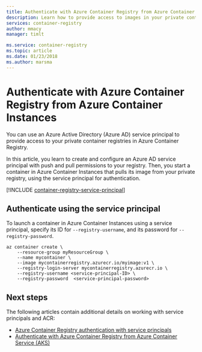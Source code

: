 ```yaml
---
title: Authenticate with Azure Container Registry from Azure Container Instances
description: Learn how to provide access to images in your private container registry from Azure Container Instances by using an Azure Active Directory service principal.
services: container-registry
author: mmacy
manager: timlt

ms.service: container-registry
ms.topic: article
ms.date: 01/23/2018
ms.author: marsma
---
```


# Authenticate with Azure Container Registry from Azure Container Instances

You can use an Azure Active Directory (Azure AD) service principal to provide access to your private container registries in Azure Container Registry.

In this article, you learn to create and configure an Azure AD service principal with push and pull permissions to your registry. Then, you start a container in Azure Container Instances that pulls its image from your private registry, using the service principal for authentication.

[!INCLUDE [container-registry-service-principal](../../includes/container-registry-service-principal.md)]

## Authenticate using the service principal

To launch a container in Azure Container Instances using a service principal, specify its ID for `--registry-username`, and its password for `--registry-password`.

```azurecli-interactive
az container create \
    --resource-group myResourceGroup \
    --name mycontainer \
    --image mycontainerregistry.azurecr.io/myimage:v1 \
    --registry-login-server mycontainerregistry.azurecr.io \
    --registry-username <service-principal-ID> \
    --registry-password  <service-principal-password>
```

## Next steps

The following articles contain additional details on working with service principals and ACR:

* [Azure Container Registry authentication with service principals](container-registry-auth-service-principal.md)
* [Authenticate with Azure Container Registry from Azure Container Service (AKS)](container-registry-auth-aks.md)

<!-- IMAGES -->

<!-- LINKS - External -->

<!-- LINKS - Internal -->
